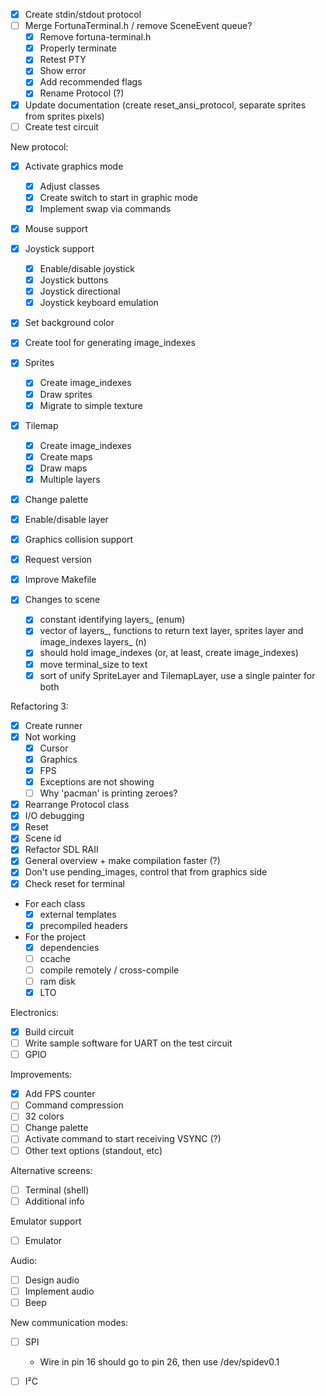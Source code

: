 - [x] Create stdin/stdout protocol
- [ ] Merge FortunaTerminal.h / remove SceneEvent queue?
  - [x] Remove fortuna-terminal.h
  - [x] Properly terminate
  - [x] Retest PTY
  - [x] Show error
  - [x] Add recommended flags
  - [x] Rename Protocol (?)
- [x] Update documentation (create reset_ansi_protocol, separate sprites from sprites pixels)
- [ ] Create test circuit

New protocol:
  - [x] Activate graphics mode
    - [x] Adjust classes
    - [x] Create switch to start in graphic mode
    - [x] Implement swap via commands
  - [x] Mouse support
  - [x] Joystick support
    - [x] Enable/disable joystick
    - [x] Joystick buttons
    - [x] Joystick directional
    - [x] Joystick keyboard emulation
  - [x] Set background color
  - [x] Create tool for generating image_indexes
  - [x] Sprites
    - [x] Create image_indexes
    - [x] Draw sprites
    - [x] Migrate to simple texture
  - [x] Tilemap
    - [x] Create image_indexes
    - [x] Create maps
    - [x] Draw maps
    - [x] Multiple layers
  - [x] Change palette
  - [x] Enable/disable layer
  - [x] Graphics collision support
  - [x] Request version
  - [x] Improve Makefile

- [x] Changes to scene
  - [x] constant identifying layers_ (enum)
  - [x] vector of layers_, functions to return text layer, sprites layer and image_indexes layers_ (n)
  - [x] should hold image_indexes (or, at least, create image_indexes)
  - [x] move terminal_size to text
  - [x] sort of unify SpriteLayer and TilemapLayer, use a single painter for both

Refactoring 3:
 - [x] Create runner
 - [x] Not working
     - [x] Cursor
     - [x] Graphics
     - [x] FPS
     - [x] Exceptions are not showing
     - [ ] Why 'pacman' is printing zeroes?
 - [x] Rearrange Protocol class
 - [x] I/O debugging
 - [x] Reset
 - [x] Scene id
 - [x] Refactor SDL RAII
 - [x] General overview + make compilation faster (?)
 - [x] Don't use pending_images, control that from graphics side
 - [x] Check reset for terminal

- For each class
  - [x] external templates
  - [X] precompiled headers
- For the project
  - [x] dependencies
  - [ ] ccache
  - [ ] compile remotely / cross-compile
  - [ ] ram disk
  - [x] LTO

Electronics:
  - [x] Build circuit
  - [ ] Write sample software for UART on the test circuit
  - [ ] GPIO

Improvements:
  - [x] Add FPS counter
  - [ ] Command compression
  - [ ] 32 colors
  - [ ] Change palette
  - [ ] Activate command to start receiving VSYNC (?)
  - [ ] Other text options (standout, etc)

Alternative screens:
  - [ ] Terminal (shell)
  - [ ] Additional info

Emulator support
  - [ ] Emulator

Audio:
  - [ ] Design audio
  - [ ] Implement audio
  - [ ] Beep

New communication modes:
- [ ] SPI
  - Wire in pin 16 should go to pin 26, then use /dev/spidev0.1
- [ ] I²C

